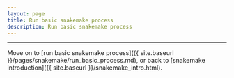 ```yaml
---
layout: page
title: Run basic snakemake process
description: Run basic snakemake process
---
```



***

Move on to [run basic snakemake process]({{ site.baseurl }}/pages/snakemake/run_basic_process.md), or back 
to [snakemake introduction]({{ site.baseurl }}/snakemake_intro.html).

